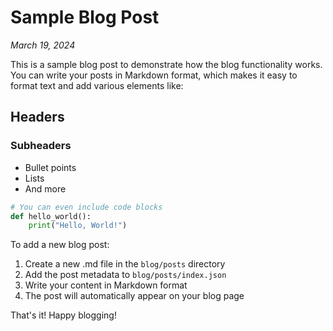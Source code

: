 # Sample Blog Post

_March 19, 2024_

This is a sample blog post to demonstrate how the blog functionality works. You can write your posts in Markdown format, which makes it easy to format text and add various elements like:

## Headers
### Subheaders

- Bullet points
- Lists
- And more

```python
# You can even include code blocks
def hello_world():
    print("Hello, World!")
```

To add a new blog post:

1. Create a new .md file in the `blog/posts` directory
2. Add the post metadata to `blog/posts/index.json`
3. Write your content in Markdown format
4. The post will automatically appear on your blog page

That's it! Happy blogging! 